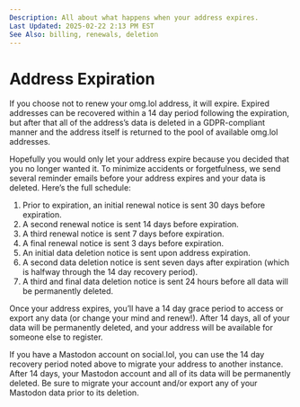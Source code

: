 ```yaml
---
Description: All about what happens when your address expires.
Last Updated: 2025-02-22 2:13 PM EST
See Also: billing, renewals, deletion
---
```


# Address Expiration

If you choose not to renew your omg.lol address, it will expire. Expired addresses can be recovered within a 14 day period following the expiration, but after that all of the address’s data is deleted in a GDPR-compliant manner and the address itself is returned to the pool of available omg.lol addresses.

Hopefully you would only let your address expire because you decided that you no longer wanted it. To minimize accidents or forgetfulness, we send several reminder emails before your address expires and your data is deleted. Here’s the full schedule:

1. Prior to expiration, an initial renewal notice is sent 30 days before expiration.
2. A second renewal notice is sent 14 days before expiration.
3. A third renewal notice is sent 7 days before expiration.
4. A final renewal notice is sent 3 days before expiration.
5. An initial data deletion notice is sent upon address expiration.
6. A second data deletion notice is sent seven days after expiration (which is halfway through the 14 day recovery period).
7. A third and final data deletion notice is sent 24 hours before all data will be permanently deleted.

Once your address expires, you’ll have a 14 day grace period to access or export any data (or change your mind and renew!). After 14 days, all of your data will be permanently deleted, and your address will be available for someone else to register.

If you have a Mastodon account on social.lol, you can use the 14 day recovery period noted above to migrate your address to another instance. After 14 days, your Mastodon account and all of its data will be permanently deleted. Be sure to migrate your account and/or export any of your Mastodon data prior to its deletion.
